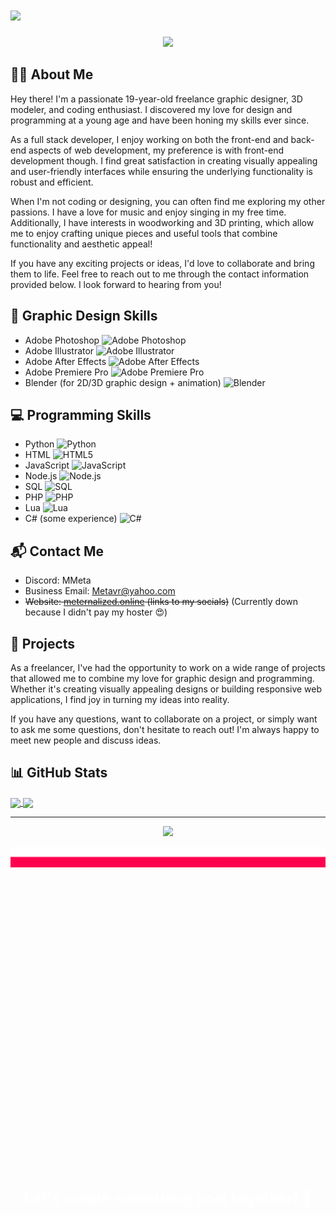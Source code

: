 # <img src="./Assets/GithubTyping.gif" width="400" />

<p align="center">
  <img src="./Assets/MetaTPTop.gif" />
</p>

## 🙋‍♂️ About Me

Hey there! I'm a passionate 19-year-old freelance graphic designer, 3D modeler, and coding enthusiast. I discovered my love for design and programming at a young age and have been honing my skills ever since.

As a full stack developer, I enjoy working on both the front-end and back-end aspects of web development, my preference is with front-end development though. I find great satisfaction in creating visually appealing and user-friendly interfaces while ensuring the underlying functionality is robust and efficient.

When I'm not coding or designing, you can often find me exploring my other passions. I have a love for music and enjoy singing in my free time. Additionally, I have interests in woodworking and 3D printing, which allow me to enjoy crafting unique pieces and useful tools that combine functionality and aesthetic appeal!

If you have any exciting projects or ideas, I'd love to collaborate and bring them to life. Feel free to reach out to me through the contact information provided below. I look forward to hearing from you!

## 🎨 Graphic Design Skills

- Adobe Photoshop ![Adobe Photoshop](https://img.shields.io/badge/Adobe%20Photoshop-31A8FF?style=flat-square&logo=adobe-photoshop&logoColor=white)
- Adobe Illustrator ![Adobe Illustrator](https://img.shields.io/badge/Adobe%20Illustrator-FF9A00?style=flat-square&logo=adobe-illustrator&logoColor=white)
- Adobe After Effects ![Adobe After Effects](https://img.shields.io/badge/Adobe%20After%20Effects-9999FF?style=flat-square&logo=Adobe%20After%20Effects&logoColor=white)
- Adobe Premiere Pro ![Adobe Premiere Pro](https://img.shields.io/badge/Adobe%20Premiere%20Pro-9999FF?style=flat-square&logo=Adobe%20Premiere%20Pro&logoColor=white)
- Blender (for 2D/3D graphic design + animation) ![Blender](https://img.shields.io/badge/Blender-F5792A?style=flat-square&logo=blender&logoColor=white)

## 💻 Programming Skills

- Python ![Python](https://img.shields.io/badge/Python-3776AB?style=flat-square&logo=python&logoColor=white)
- HTML ![HTML5](https://img.shields.io/badge/HTML5-E34F26?style=flat-square&logo=html5&logoColor=white)
- JavaScript ![JavaScript](https://img.shields.io/badge/JavaScript-F7DF1E?style=flat-square&logo=javascript&logoColor=black)
- Node.js ![Node.js](https://img.shields.io/badge/Node.js-43853D?style=flat-square&logo=node.js&logoColor=white)
- SQL ![SQL](https://img.shields.io/badge/SQL-4479A1?style=flat-square&logo=sql&logoColor=white)
- PHP ![PHP](https://img.shields.io/badge/PHP-777BB4?style=flat-square&logo=php&logoColor=white)
- Lua ![Lua](https://img.shields.io/badge/Lua-2C2D72?style=flat-square&logo=lua&logoColor=white)
- C# (some experience) ![C#](https://img.shields.io/badge/C%23-239120?style=flat-square&logo=c-sharp&logoColor=white)

## 📬 Contact Me

- Discord: MMeta
- Business Email: Metavr@yahoo.com
- ~~Website: [meternalized.online](https://www.meternalized.online) (links to my socials)~~ (Currently down because I didn't pay my hoster 😍)

## 🚀 Projects

As a freelancer, I've had the opportunity to work on a wide range of projects that allowed me to combine my love for graphic design and programming. Whether it's creating visually appealing designs or building responsive web applications, I find joy in turning my ideas into reality.

If you have any questions, want to collaborate on a project, or simply want to ask me some questions, don't hesitate to reach out! I'm always happy to meet new people and discuss ideas.

## 📊 GitHub Stats

<a href="https://github.com/OMetaVR">
  <img height=200 align="center" src="https://github-readme-stats.vercel.app/api?username=OMetaVR&show_icons=true&theme=radical" />
</a>

<a href="https://github.com/OMetaVR">
  <img height=200 align="center" src="https://github-readme-stats.vercel.app/api/top-langs?username=OMetaVR&layout=compact&theme=radical&card_width=320" />
</a>

---
<div align="center">
  <img src="./Assets/MetaTPTop.gif" width="200" />
  <br>
  <div style="position: absolute; top: 50%; left: 50%; transform: translate(-50%, -50%); color: white; font-weight: bold; font-size: 24px;">
    Let's create something cool together! 🙌
  </div>
</div>

<p align="center">
  <img src="./Assets/MetaTPBottom.gif" />
</p>
